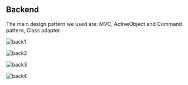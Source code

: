 <h2>Backend</h2>
The main design pattern we used are: MVC, ActiveObject and Command pattern, Class adapter.

![back1](https://user-images.githubusercontent.com/94534918/175492877-18a863e1-2907-4438-a3bb-090f67dbda60.png)

![back2](https://user-images.githubusercontent.com/94534918/175492900-55b326b8-2503-4903-a66a-483976ec06d8.png)

![back3](https://user-images.githubusercontent.com/94534918/175492909-73c71f12-5524-4c5d-9cb1-315bc905a780.png)

![back4](https://user-images.githubusercontent.com/94534918/175492924-cc0ac4e0-a5b6-47ec-a95e-b559fcd9219c.png)

